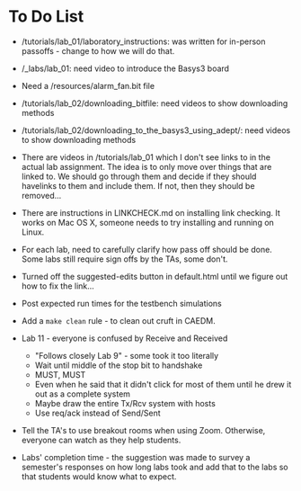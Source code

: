 # To Do List

* /tutorials/lab_01/laboratory_instructions: was written for in-person passoffs - change to how we will do that.
* /_labs/lab_01: need video to introduce the Basys3 board
* Need a /resources/alarm_fan.bit file
* /tutorials/lab_02/downloading_bitfile: need videos to show downloading methods
* /tutorials/lab_02/downloading_to_the_basys3_using_adept/: need videos to show downloading methods
* There are videos in /tutorials/lab_01 which I don't see links to in the actual lab assignment. The idea is to only move over things that are linked to.  We should go through them and decide if they should havelinks to them and include them. If not, then they should be removed...
* There are instructions in LINKCHECK.md on installing link checking.  It works on Mac OS X, someone needs to try installing and running on Linux.
* For each lab, need to carefully clarify how pass off should be done.  Some labs still require sign offs by the TAs, some don't. 
* Turned off the suggested-edits button in default.html until we figure out how to fix the link...

* Post expected run times for the testbench simulations

* Add a `make clean` rule - to clean out cruft in CAEDM.

* Lab 11 - everyone is confused by Receive and Received
    - "Follows closely Lab 9" - some took it too literally
    - Wait until middle of the stop bit to handshake
    - MUST, MUST 
    - Even when he said that it didn't click for most of them until he drew it out as a complete system
    - Maybe draw the entire Tx/Rcv system with hosts
    - Use req/ack instead of Send/Sent

* Tell the TA's to use breakout rooms when using Zoom. Otherwise, everyone can watch as they help students.

* Labs' completion time - the suggestion was made to survey a semester's responses on how long labs took and add that to the labs so that students would know what to expect.



